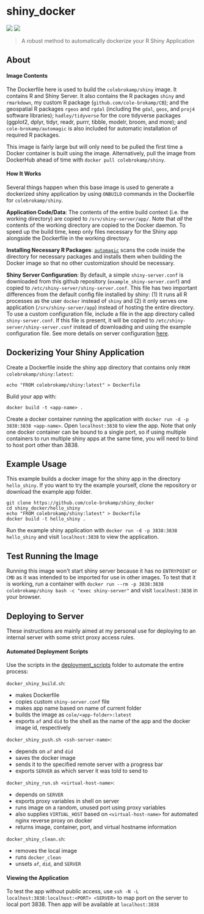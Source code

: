 # shiny_docker

[![](https://images.microbadger.com/badges/image/colebrokamp/shiny.svg)](https://microbadger.com/images/colebrokamp/shiny)
[![](https://images.microbadger.com/badges/version/colebrokamp/shiny.svg)](https://hub.docker.com/r/colebrokamp/shiny/)

> A robust method to automatically dockerize your R Shiny Application

## About

#### Image Contents

The Dockerfile here is used to build the `colebrokamp/shiny` image. It contains R and Shiny Server.  It also contains the R packages `shiny` and `rmarkdown`, my custom R package (`github.com/cole-brokamp/CB`); and the
geospatial R packages `rgeos` and `rgdal` (including the `gdal`, `geos`, and `proj4` software libraries); `hadley/tidyverse` for the core tidyverse packages (ggplot2, dplyr, tidyr, readr, purrr, tibble, modelr,
broom, and more); and `cole-brokamp/automagic` is also included for automatic installation of required R packages.

This image is fairly large but will only need to be pulled the first time a Docker container is built using the image.  Alternatively, pull the image from DockerHub ahead of time with `docker pull colebrokamp/shiny`.

#### How It Works

Several things happen when this base image is used to generate a dockerized shiny application by using `ONBUILD` commands in the Dockerfile for `colebrokamp/shiny`.

**Application Code/Data**: The contents of the entire build context (i.e. the working directory) are copied to `/srv/shiny-server/app/`. Note that *all* the contents of the working directory are copied to the Docker daemon. To speed up the build time, keep only files necessary for the Shiny app alongside the Dockerfile in the working directory.

**Installing Necessary R Packages**: [`automagic`](www.github.com/cole-brokamp/automagic) scans the code inside the directory for necessary packages and installs them when building the Docker image so that no other customization should be necessary.

**Shiny Server Configuration**: By default, a simple `shiny-server.conf` is downloaded from this github repository (`example_shiny-server.conf`) and copied to `/etc/shiny-server/shiny-server.conf`. This file has two important differences from the default config file installed by shiny:  (1) It runs all R processes as the user `docker` instead of `shiny` and (2) it only serves one application (`/srv/shiny-server/app`) instead of hosting the entire directory. To use a custom configuration file, include a file in the app directory called `shiny-server.conf`. If this file is present, it will be copied to `/etc/shiny-server/shiny-server.conf` instead of downloading and using the example configuration file. See more details on server configuration [here](http://docs.rstudio.com/shiny-server/#server-management).

## Dockerizing Your Shiny Application

Create a Dockerfile inside the shiny app directory that contains only `FROM colebrokamp/shiny:latest`:

```
echo "FROM colebrokamp/shiny:latest" > Dockerfile
```

Build your app with:

```
docker build -t <app-name> .
```
Create a docker container running the application with `docker run -d -p 3838:3838 <app-name>`. Open `localhost:3838` to view the app. Note that only one docker container can be bound to a single port, so if using multiple containers to run multiple shiny apps at the same time, you will need to bind to host port other than 3838.

## Example Usage

This example builds a docker image for the shiny app in the directory `hello_shiny`. If you want to try the example yourself, clone the repository or download the example app folder.

```
git clone https://github.com/cole-brokamp/shiny_docker
cd shiny_docker/hello_shiny
echo "FROM colebrokamp/shiny:latest" > Dockerfile
docker build -t hello_shiny .
```
Run the example shiny application with `docker run -d -p 3838:3838 hello_shiny` and visit `localhost:3838` to view the application.

## Test Running the Image

Running this image won't start shiny server because it has no `ENTRYPOINT` or `CMD` as it was intended to be imported for use in other images. To test that it is working, run a container with `docker run --rm -p 3838:3838 colebrokamp/shiny bash -c "exec shiny-server"` and visit `localhost:3838` in your browser.

## Deploying to Server

These instructions are mainly aimed at my personal use for deploying to an internal server with some strict proxy access rules.

#### Automated Deployment Scripts

Use the scripts in the [deployment_scripts](deployment_scripts) folder to automate the entire process:

`docker_shiny_build.sh`:
- makes Dockerfile
- copies custom `shiny-server.conf` file
- makes app name based on name of current folder
- builds the image as `cole/<app-folder>:latest`
- exports `af` and `did` to the shell as the name of the app and the docker image id, respectively

`docker_shiny_push.sh <ssh-server-name>`:
- depends on `af` and `did`
- saves the docker image
- sends it to the specified remote server with a progress bar
- exports `SERVER` as which server it was told to send to

`docker_shiny_run.sh <virtual-host-name>`:
- depends on `SERVER`
- exports proxy variables in shell on server
- runs image on a random, unused port using proxy variables
- also supplies `VIRTUAL_HOST` based on `<virtual-host-name>` for automated nginx reverse proxy on docker
- returns image, container, port, and virtual hostname information

`docker_shiny_clean.sh`:
- removes the local image
- runs `docker_clean`
- unsets `af`, `did`, and `SERVER`

#### Viewing the Application

To test the app without public access, use `ssh -N -L localhost:3838:localhost:<PORT> <SERVER>` to map port <PORT> on the server to local port 3838. Then app will be available at `localhost:3838`
